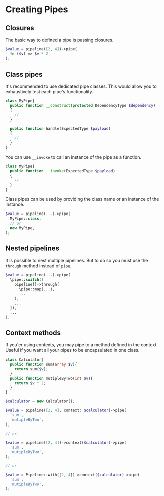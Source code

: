 # Creating Pipes

## Closures

The basic way to defined a pipe is passing closures.

```php
$value = pipeline([2, 4])->pipe(
  fn ($v) => $v * 2
);
```

## Class pipes

It's recommended to use dedicated pipe classes. This would allow you to exhaustively test each pipe's functionality.

```php
class MyPipe{
  public function __construct(protected DependencyType $dependency)
  {
    //
  }

  public function handle(ExpectedType $payload)
  {
    //
  }
}
```

You can use `__invoke` to call an instance of the pipe as a function.

```php
class MyPipe{
  public function __invoke(ExpectedType $payload)
  {
    //
  }
}
```

Class pipes can be used by providing the class name or an instance of the instance.

```php
$value = pipeline(...)->pipe(
  MyPipe::class,
  // or
  new MyPipe,
);
```

## Nested pipelines

It is possible to nest multiple pipelines. But to do so you must use the `through` method instead of `pipe`.

```php
$value = pipeline(...)->pipe(
  \pipe::switch([
    pipeline()->through(
      \pipe::map(...),
      ...
    ),
    ...
  ]),
  ...
);
```

## Context methods

If you'er using contexts, you may pipe to a method defined in the context.
Useful if you want all your pipes to be encapsulated in one class.

```php
class Calculator{
  public function sum(array $v){
    return sum($v);
  }
  public function mutipleByTwo(int $v){
    return $v * 2;
  }
}

$calculator = new Calculator();

$value = pipeline([2, 4], context: $calculator)->pipe(
  'sum',
  'mutipleByTwo',
);

// or

$value = pipeline([2, 4])->context($calculator)->pipe(
  'sum',
  'mutipleByTwo',
);

// or

$value = Pipeline::with([2, 4])->context($calculator)->pipe(
  'sum',
  'mutipleByTwo',
);
```
